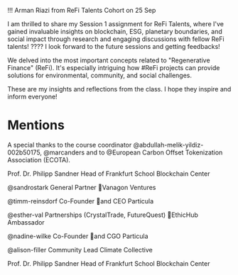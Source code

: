 
!!! Arman Riazi from ReFi Talents Cohort on 25 Sep

I am thrilled to share my Session 1 assignment for ReFi Talents, where I've gained invaluable insights on blockchain, ESG, planetary boundaries, and social impact through research and engaging discussions with fellow ReFi talents! ????
I look forward to the future sessions and getting feedbacks!

We delved into the most important concepts related to "Regenerative Finance" (ReFi). It's especially intriguing how #ReFi projects can provide solutions for environmental, community, and social challenges.

These are my insights and reflections from the class. I hope they inspire and inform everyone!

# Mentions

A special thanks to the course coordinator @abdullah-melik-yildiz-002b50175, @marcanders and to @European Carbon Offset Tokenization Association (ECOTA). 

Prof. Dr. Philipp Sandner Head of Frankfurt School Blockchain Center

@sandrostark General Partner Vanagon Ventures

@timm-reinsdorf Co-Founder and CEO Particula

@esther-val Partnerships (CrystalTrade, FutureQuest) EthicHub Ambassador

@nadine-wilke Co-Founder and CGO Particula

@alison-filler Community Lead Climate Collective

Prof. Dr. Philipp Sandner Head of Frankfurt School Blockchain Center
